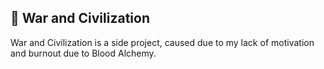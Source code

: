 ##  War and Civilization
War and Civilization is a side project, caused due to my lack of motivation and burnout due to Blood Alchemy.
